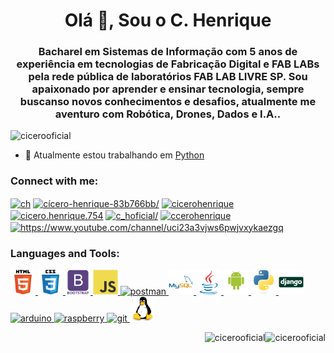 <h1 align="center">Olá 👋, Sou o C. Henrique</h1>
<h3 align="center">Bacharel em Sistemas de Informação com 5 anos de experiência em tecnologias de Fabricação Digital e FAB LABs pela rede pública de laboratórios FAB LAB LIVRE SP. Sou apaixonado por aprender e ensinar tecnologia, sempre buscanso novos conhecimentos e desafios, atualmente me aventuro com Robótica, Drones, Dados e I.A..</h3>

<p align="left"> <img src="https://komarev.com/ghpvc/?username=cicerooficial&label=Profile%20views&color=0e75b6&style=flat" alt="cicerooficial" /> </p>

- 🔭 Atualmente estou trabalhando em [Python](https://github.com/cicerooficial/curso_Python3)

<h3 align="left">Connect with me:</h3>
<p align="left">
<a href="https://dev.to/ch" target="blank"><img align="center" src="https://cdn.jsdelivr.net/npm/simple-icons@3.0.1/icons/dev-dot-to.svg" alt="ch" height="30" width="40" /></a>
<a href="https://linkedin.com/in/cícero-henrique-83b766bb/" target="blank"><img align="center" src="https://raw.githubusercontent.com/rahuldkjain/github-profile-readme-generator/neutral-icons/src/images/icons/Social/linked-in-alt.svg" alt="cícero-henrique-83b766bb/" height="30" width="40" /></a>
<a href="https://kaggle.com/cicerohenrique" target="blank"><img align="center" src="https://raw.githubusercontent.com/rahuldkjain/github-profile-readme-generator/neutral-icons/src/images/icons/Social/kaggle.svg" alt="cicerohenrique" height="30" width="40" /></a>
<a href="https://fb.com/cicero.henrique.754" target="blank"><img align="center" src="https://raw.githubusercontent.com/rahuldkjain/github-profile-readme-generator/neutral-icons/src/images/icons/Social/facebook.svg" alt="cicero.henrique.754" height="30" width="40" /></a>
<a href="https://instagram.com/c_hoficial/" target="blank"><img align="center" src="https://raw.githubusercontent.com/rahuldkjain/github-profile-readme-generator/neutral-icons/src/images/icons/Social/instagram.svg" alt="c_hoficial/" height="30" width="40" /></a>
<a href="https://www.behance.net/ccerohenrique" target="blank"><img align="center" src="https://raw.githubusercontent.com/rahuldkjain/github-profile-readme-generator/neutral-icons/src/images/icons/Social/behance.svg" alt="ccerohenrique" height="30" width="40" /></a>
<a href="https://www.youtube.com/c/https://www.youtube.com/channel/uci23a3vjws6pwjvxykaezgq" target="blank"><img align="center" src="https://raw.githubusercontent.com/rahuldkjain/github-profile-readme-generator/neutral-icons/src/images/icons/Social/youtube.svg" alt="https://www.youtube.com/channel/uci23a3vjws6pwjvxykaezgq" height="30" width="40" /></a>
</p>

<h3 align="left">Languages and Tools:</h3>
<p align="left">
  <a href="https://www.w3.org/html/" target="_blank"> <img src="https://raw.githubusercontent.com/devicons/devicon/master/icons/html5/html5-original-wordmark.svg" alt="html5" width="40" height="40"/> </a>
  <a href="https://www.w3schools.com/css/" target="_blank"> <img src="https://raw.githubusercontent.com/devicons/devicon/master/icons/css3/css3-original-wordmark.svg" alt="css3" width="40" height="40"/> </a>
  <a href="https://getbootstrap.com" target="_blank"> <img src="https://raw.githubusercontent.com/devicons/devicon/master/icons/bootstrap/bootstrap-plain-wordmark.svg" alt="bootstrap" width="40" height="40"/> </a>
  <a href="https://developer.mozilla.org/en-US/docs/Web/JavaScript" target="_blank"> <img src="https://raw.githubusercontent.com/devicons/devicon/master/icons/javascript/javascript-original.svg" alt="javascript" width="40" height="40"/> </a>
  <a href="https://postman.com" target="_blank"> <img src="https://www.vectorlogo.zone/logos/getpostman/getpostman-icon.svg" alt="postman" width="40" height="40"/> </a>
  <a href="https://www.mysql.com/" target="_blank"> <img src="https://raw.githubusercontent.com/devicons/devicon/master/icons/mysql/mysql-original-wordmark.svg" alt="mysql" width="40" height="40"/> </a>
  <a href="https://www.java.com" target="_blank"> <img src="https://raw.githubusercontent.com/devicons/devicon/master/icons/java/java-original.svg" alt="java" width="40" height="40"/> </a>
  <a href="https://developer.android.com" target="_blank"> <img src="https://raw.githubusercontent.com/devicons/devicon/master/icons/android/android-original-wordmark.svg" alt="android" width="40" height="40"/> </a>
  <a href="https://www.python.org" target="_blank"> <img src="https://raw.githubusercontent.com/devicons/devicon/master/icons/python/python-original.svg" alt="python" width="40" height="40"/> </a>
  <a href="https://www.djangoproject.com/" target="_blank"> <img src="https://raw.githubusercontent.com/devicons/devicon/master/icons/django/django-original.svg" alt="django" width="40" height="40"/> </a>
  <a href="https://www.arduino.cc/" target="_blank"> <img src="https://cdn.worldvectorlogo.com/logos/arduino-1.svg" alt="arduino" width="40" height="40"/> </a>
  <a href="https://www.raspberrypi.org/" target="_blank"> <img src="https://cdn.worldvectorlogo.com/logos/raspberry-pi.svg" alt="raspberry" width="40" height="40"/> </a>
  <a href="https://git-scm.com/" target="_blank"> <img src="https://www.vectorlogo.zone/logos/git-scm/git-scm-icon.svg" alt="git" width="40" height="40"/> </a>
  <a href="https://www.linux.org/" target="_blank"> <img src="https://raw.githubusercontent.com/devicons/devicon/master/icons/linux/linux-original.svg" alt="linux" width="40" height="40"/> </a>
  
  
<p><img align="right" src="https://github-readme-stats.vercel.app/api/top-langs?username=cicerooficial&show_icons=true&locale=en&layout=compact" alt="cicerooficial" /></p>

<p>&nbsp;<img align="right" src="https://github-readme-stats.vercel.app/api?username=cicerooficial&show_icons=true&locale=en" alt="cicerooficial" /></p>
